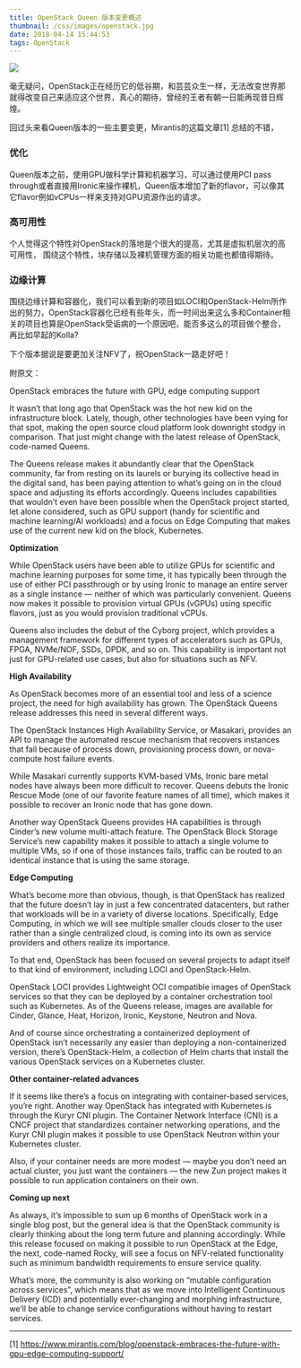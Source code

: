 ```yaml
---
title: OpenStack Queen 版本变更概述
thumbnail: /css/images/openstack.jpg
date: 2018-04-14 15:44:53
tags: OpenStack
---
```


![](https://raw.githubusercontent.com/chendave/initrepo/master/pic/banner.jpg "")

毫无疑问，OpenStack正在经历它的低谷期，和芸芸众生一样，无法改变世界那就得改变自己来适应这个世界，真心的期待，曾经的王者有朝一日能再现昔日辉煌。

回过头来看Queen版本的一些主要变更，Mirantis的这篇文章[1] 总结的不错，

### 优化 ###
Queen版本之前，使用GPU做科学计算和机器学习，可以通过使用PCI pass through或者直接用Ironic来操作裸机，Queen版本增加了新的flavor，可以像其它flavor例如vCPUs一样来支持对GPU资源作出的请求。

### 高可用性 ###
个人觉得这个特性对OpenStack的落地是个很大的提高，尤其是虚拟机层次的高可用性， 围绕这个特性，块存储以及裸机管理方面的相关功能也都值得期待。


### 边缘计算 ###
围绕边缘计算和容器化，我们可以看到新的项目如LOCI和OpenStack-Helm所作出的努力，OpenStack容器化已经有些年头，而一时间出来这么多和Container相关的项目也算是OpenStack受诟病的一个原因吧，能否多这么的项目做个整合，再比如早起的Kolla?

下个版本据说是要更加关注NFV了，祝OpenStack一路走好吧！

附原文：

OpenStack embraces the future with GPU, edge computing support

It wasn’t that long ago that OpenStack was the hot new kid on the infrastructure block. Lately, though, other technologies have been vying for that spot, making the open source cloud platform look downright stodgy in comparison. That just might change with the latest release of OpenStack, code-named Queens.

The Queens release makes it abundantly clear that the OpenStack community, far from resting on its laurels or burying its collective head in the digital sand, has been paying attention to what’s going on in the cloud space and adjusting its efforts accordingly. Queens includes capabilities that wouldn’t even have been possible when the OpenStack project started, let alone considered, such as GPU support (handy for scientific and machine learning/AI workloads) and a focus on Edge Computing that makes use of the current new kid on the block, Kubernetes.


**Optimization**

While OpenStack users have been able to utilize GPUs for scientific and machine learning purposes for some time, it has typically been through the use of either PCI passthrough or by using Ironic to manage an entire server as a single instance — neither of which was particularly convenient. Queens now makes it possible to provision virtual GPUs (vGPUs) using specific flavors, just as you would provision traditional vCPUs.

Queens also includes the debut of the Cyborg project, which provides a management framework for different types of accelerators such as GPUs, FPGA, NVMe/NOF, SSDs, DPDK, and so on. This capability is important not just for GPU-related use cases, but also for situations such as NFV.


**High Availability**

As OpenStack becomes more of an essential tool and less of a science project, the need for high availability has grown. The OpenStack Queens release addresses this need in several different ways.

The OpenStack Instances High Availability Service, or Masakari, provides an API to manage the automated rescue mechanism that recovers instances that fail because of process down, provisioning process down, or nova-compute host failure events.

While Masakari currently supports KVM-based VMs, Ironic bare metal nodes have always been more difficult to recover. Queens debuts the Ironic Rescue Mode (one of our favorite feature names of all time), which makes it possible to recover an Ironic node that has gone down.

Another way OpenStack Queens provides HA capabilities is through Cinder’s new volume multi-attach feature. The OpenStack Block Storage Service’s new capability makes it possible to attach a single volume to multiple VMs, so if one of those instances fails, traffic can be routed to an identical instance that is using the same storage.


**Edge Computing**

What’s become more than obvious, though, is that OpenStack has realized that the future doesn’t lay in just a few concentrated datacenters, but rather that workloads will be in a variety of diverse locations. Specifically, Edge Computing, in which we will see multiple smaller clouds closer to the user rather than a single centralized cloud, is coming into its own as service providers and others realize its importance.

To that end, OpenStack has been focused on several projects to adapt itself to that kind of environment, including LOCI and OpenStack-Helm.

OpenStack LOCI provides Lightweight OCI compatible images of OpenStack services so that they can be deployed by a container orchestration tool such as Kubernetes. As of the Queens release, images are available for Cinder, Glance, Heat, Horizon, Ironic, Keystone, Neutron and Nova.

And of course since orchestrating a containerized deployment of OpenStack isn’t necessarily any easier than deploying a non-containerized version, there’s OpenStack-Helm, a collection of Helm charts that install the various OpenStack services on a Kubernetes cluster.


**Other container-related advances**

If it seems like there’s a focus on integrating with container-based services, you’re right. Another way OpenStack has integrated with Kubernetes is through the Kuryr CNI plugin. The Container Network Interface (CNI) is a CNCF project that standardizes container networking operations, and the Kuryr CNI plugin makes it possible to use OpenStack Neutron within your Kubernetes cluster.

Also, if your container needs are more modest — maybe you don’t need an actual cluster, you just want the containers — the new Zun project makes it possible to run application containers on their own.


**Coming up next**

As always, it’s impossible to sum up 6 months of OpenStack work in a single blog post, but the general idea is that the OpenStack community is clearly thinking about the long term future and planning accordingly. While this release focused on making it possible to run OpenStack at the Edge, the next, code-named Rocky, will see a focus on NFV-related functionality such as minimum bandwidth requirements to ensure service quality.

What’s more, the community is also working on “mutable configuration across services”, which means that as we move into Intelligent Continuous Delivery (ICD) and potentially ever-changing and morphing infrastructure, we’ll be able to change service configurations without having to restart services.









---
[1] https://www.mirantis.com/blog/openstack-embraces-the-future-with-gpu-edge-computing-support/


